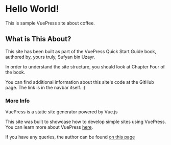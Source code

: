 # Hello World! 
This is sample VuePress site about coffee.

## What is This About? 
This site has been built as part of the VuePress Quick Start Guide book, authored by, yours truly, Sufyan bin Uzayr. 

In order to understand the site structure, you should look at Chapter Four of the book. 

You can find additional information about this site's code at the GitHub page. The link is in the navbar itself. :) 

### More Info 
VuePress is a static site generator powered by Vue.js 

This site was built to showcase how to develop simple sites using VuePress. You can learn more about VuePress [here](https://vuepress.vuejs.org/). 

If you have any queries, the author can be found [on this page](http://sufyanism.com)
